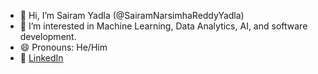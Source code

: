 - 👋 Hi, I’m Sairam Yadla (@SairamNarsimhaReddyYadla)
- 👀 I’m interested in Machine Learning, Data Analytics, AI, and software development.
- 😄 Pronouns: He/Him
- 📨 [LinkedIn](https://www.linkedin.com/in/sairamyadla/)


<!---
SairamNarsimhaReddyYadla/SairamNarsimhaReddyYadla is a ✨ special ✨ repository because its `README.md` (this file) appears on your GitHub profile.
You can click the Preview link to take a look at your changes.
--->
